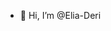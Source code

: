 - 👋 Hi, I’m @Elia-Deri
<!---
2High4This/2High4This is a ✨ special ✨ repository because its `README.md` (this file) appears on your GitHub profile.
You can click the Preview link to take a look at your changes.
--->
